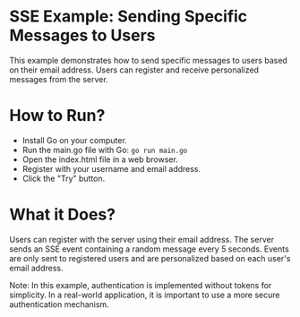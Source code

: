 # SSE Example: Sending Specific Messages to Users

This example demonstrates how to send specific messages to users based on their email address. Users can register and receive personalized messages from the server.

# How to Run?

- Install Go on your computer.
- Run the main.go file with Go: `go run main.go`
- Open the index.html file in a web browser.
- Register with your username and email address.
- Click the "Try" button.

# What it Does?

Users can register with the server using their email address.
The server sends an SSE event containing a random message every 5 seconds.
Events are only sent to registered users and are personalized based on each user's email address.

Note: In this example, authentication is implemented without tokens for simplicity. In a real-world application, it is important to use a more secure authentication mechanism.